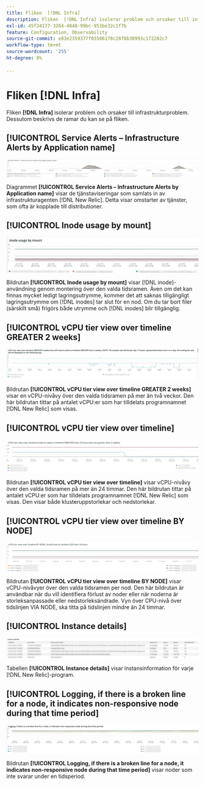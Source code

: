 ```yaml
---
title: Fliken  [!DNL Infra]
description: Fliken  [!DNL Infra] isolerar problem och orsaker till infrastrukturproblem.
exl-id: 45f24177-3264-4848-99bc-951be32c1f7b
feature: Configuration, Observability
source-git-commit: e83e2359377f03506178c28f8b30993c172282c7
workflow-type: tm+mt
source-wordcount: '255'
ht-degree: 0%

---
```


# Fliken [!DNL Infra]

Fliken **[!DNL Infra]** isolerar problem och orsaker till infrastrukturproblem. Dessutom beskrivs de ramar du kan se på fliken.

## [!UICONTROL Service Alerts – Infrastructure Alerts by Application name]

![Tjänstvarningar](../../assets/tools/observation-for-adobe-commerce/service-alerts.jpg)

Diagrammet **[!UICONTROL Service Alerts – Infrastructure Alerts by Application name]** visar de tjänstaviseringar som samlats in av infrastrukturagenten [!DNL New Relic]. Detta visar omstarter av tjänster, som ofta är kopplade till distributioner.

## [!UICONTROL Inode usage by mount]

![Inodanvändning av montering](../../assets/tools/observation-for-adobe-commerce/inode-usage-mount.jpg)

Bildrutan **[!UICONTROL Inode usage by mount]** visar [!DNL inode]-användning genom montering över den valda tidsramen. Även om det kan finnas mycket ledigt lagringsutrymme, kommer det att saknas tillgängligt lagringsutrymme om [!DNL inodes] tar slut för en nod. Om du tar bort filer (särskilt små) frigörs både utrymme och [!DNL inodes] blir tillgänglig.

## [!UICONTROL vCPU tier view over timeline GREATER 2 weeks]

![Vyn vCPU-nivå över tidslinjen GREATER 2 veckor](../../assets/tools/observation-for-adobe-commerce/vCPU-tier.jpg)

Bildrutan **[!UICONTROL vCPU tier view over timeline GREATER 2 weeks]** visar en vCPU-nivåvy över den valda tidsramen på mer än två veckor. Den här bildrutan tittar på antalet vCPU:er som har tilldelats programnamnet [!DNL New Relic] som visas.

## [!UICONTROL vCPU tier view over timeline]

![Vyn vCPU-nivå över tidslinjen](../../assets/tools/observation-for-adobe-commerce/vcpu-tier-24.jpg)

Bildrutan **[!UICONTROL vCPU tier view over timeline]** visar vCPU-nivåvy över den valda tidsramen på mer än 24 timmar. Den här bildrutan tittar på antalet vCPU:er som har tilldelats programnamnet [!DNL New Relic] som visas. Den visar både klusteruppstorlekar och nedstorlekar.

## [!UICONTROL vCPU tier view over timeline BY NODE]

![Vyn vCPU-nivå över tidslinjen av NODE](../../assets/tools/observation-for-adobe-commerce/infra_by_node.png)

Bildrutan **[!UICONTROL vCPU tier view over timeline BY NODE]** visar vCPU-nivåvyer över den valda tidsramen per nod. Den här bildrutan är användbar när du vill identifiera förlust av noder eller när noderna är storleksanpassade eller nedstorleksändrade. Vyn över CPU-nivå över tidslinjen VIA NODE, ska titta på tidslinjen mindre än 24 timmar.

## [!UICONTROL Instance details]

![Instansinformation](../../assets/tools/observation-for-adobe-commerce/instance-details.jpg)

Tabellen **[!UICONTROL Instance details]** visar instansinformation för varje [!DNL New Relic]-program.

## [!UICONTROL Logging, if there is a broken line for a node, it indicates non-responsive node during that time period]

![ingen responsiv-nod](../../assets/tools/observation-for-adobe-commerce/non-responsive-node.jpg)

Bildrutan **[!UICONTROL Logging, if there is a broken line for a node, it indicates non-responsive node during that time period]** visar noder som inte svarar under en tidsperiod.
